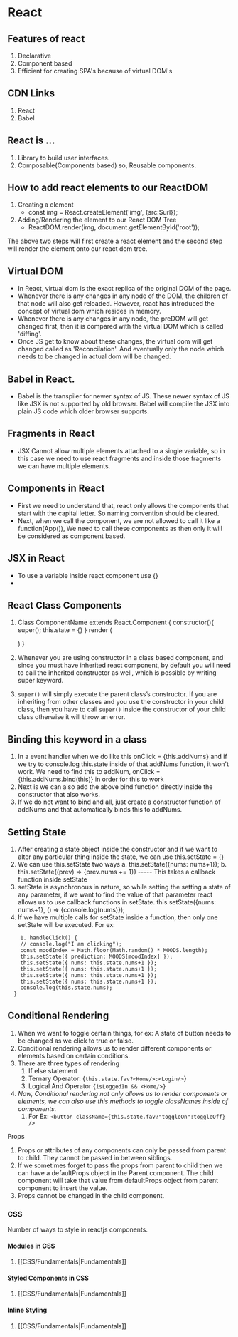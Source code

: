# React

## Features of react
1. Declarative
2. Component based
3. Efficient for creating SPA's because of virtual DOM's

## CDN Links
1. React
        <script crossorigin src="https://unpkg.com/react@18/umd/react.development.js"></script>
		<script crossorigin src="https://unpkg.com/react-dom@18/umd/react-dom.development.js"></script>
2. Babel	
	<script src="https://unpkg.com/@babel/standalone/babel.min.js"></script>
	
## React is ...
1. Library to build user interfaces.
2. Composable(Components based) so, Reusable components.


## How to add react elements to our ReactDOM
1. Creating a element
	- const img = React.createElement('img', {src:$url}};
2. Adding/Rendering the element to our React DOM Tree
	- ReactDOM.render(img, document.getElementById('root'));
	
The above two steps will first create a react element and the second step will render the element onto our react dom tree.

## Virtual DOM
- In React, virtual dom is the exact replica of the original DOM of the page. 
- Whenever there is any changes in any node of the DOM, the children of that node will also get reloaded. However, react has introduced the concept of virtual dom which resides in memory.
- Whenever there is any changes in any node, the preDOM will get changed first, then it is compared with the virtual DOM which is called 'diffing'.
- Once JS get to know about these changes, the virtual dom will get changed called as 'Reconcilation'. And eventually only the node which needs to be changed in actual dom will be changed.


## Babel in React.
- Babel is the transpiler for newer syntax of JS. These newer syntax of JS like JSX is not supported by old browser. Babel will compile the JSX into plain JS code which older browser supports.

## Fragments in React
- JSX Cannot allow multiple elements attached to a single variable, so in this case we need to use react fragments and inside those fragments we can have multiple elements.


## Components in React
- First we need to understand that, react only allows the components that start with the capital letter. So naming convention should be cleared.
- Next, when we call the component, we are not allowed to call it like a function(App()), We need to call these components as <App /> then only it will be considered as component based.

## JSX in React
- To use a variable inside react component use {}
- 

## React Class Components
1. Class ComponentName extends React.Component {
	constructor(){
		super();
		this.state = {}
	}
	render (
		<div></div>
	)
}

2. Whenever you are using constructor in a class based component, and since you must have inherited react component, by default you will need to call the inherited constructor as well, which is possible by writing super keyword.
3. `super()` will simply execute the parent class’s constructor. If you are inheriting from other classes and you use the constructor in your child class, then you have to call `super()` inside the constructor of your child class otherwise it will throw an error.

## Binding this keyword in a class
1. In a event handler when we do like this onClick = {this.addNums} and if we try to console.log this.state inside of that addNums function, it won't work. We need to find this to addNum, onClick = {this.addNums.bind(this)} in order for this to work
2. Next is we can also add the above bind function directly inside the constructor that also works.
3. If we do not want to bind and all, just create a constructor function of addNums and that automatically binds this to addNums.

## Setting State
1. After creating a state object inside the constructor and if we want to alter any particular thing inside the state, we can use this.setState = {}
2. We can use this.setState two ways
	a. this.setState({nums: nums+1});
	b. this.setState((prev) => {prev.nums += 1}) ----- This takes a callback function inside setState
3. setState is asynchronous in nature, so while setting the setting a state of any parameter, if we want to find the value of that parameter react allows us to use callback functions in setState.
	this.setState({nums: nums+1}, () => {console.log(nums)});
4. If we have multiple calls for setState inside a function, then only one setState will be executed. For ex: 
```
	1. handleClick() {
    // console.log("I am clicking");
    const moodIndex = Math.floor(Math.random() * MOODS.length);
    this.setState({ prediction: MOODS[moodIndex] });
    this.setState({ nums: this.state.nums+1 });
    this.setState({ nums: this.state.nums+1 });
    this.setState({ nums: this.state.nums+1 });
    this.setState({ nums: this.state.nums+1 });
    console.log(this.state.nums);
  }
```


## Conditional Rendering
1. When we want to toggle certain things, for ex: A state of button needs to be changed as we click to true or false.
2. Conditional rendering allows us to render different components or elements based on certain conditions.
3. There are three types of rendering 
	1. If else statement
	2. Ternary Operator: {`this.state.fav?<Home/>:<Login/>`}
	3. Logical And Operator `{isLoggedIn && <Home/>}`
4. *Now, Conditional rendering not only allows us to render components or elements, we can also use this methods to toggle classNames inside of components.*
	1. For Ex: `<button className={this.state.fav?"toggleOn":toggleOff} />`


Props
1. Props or attributes of any components can only be passed from parent to child. They cannot be passed in between siblings.
2. If we sometimes forget to pass the props from parent to child then we can have a defaultProps object in the Parent component. The child component will take that value from defaultProps object from parent component to insert the value.
3. Props cannot be changed in the child component.

### CSS

Number of ways to style in reactjs components.
#### Modules in CSS
1. [[CSS/Fundamentals|Fundamentals]]
#### Styled Components in CSS
1. [[CSS/Fundamentals|Fundamentals]]
#### Inline Styling
1. [[CSS/Fundamentals|Fundamentals]]

